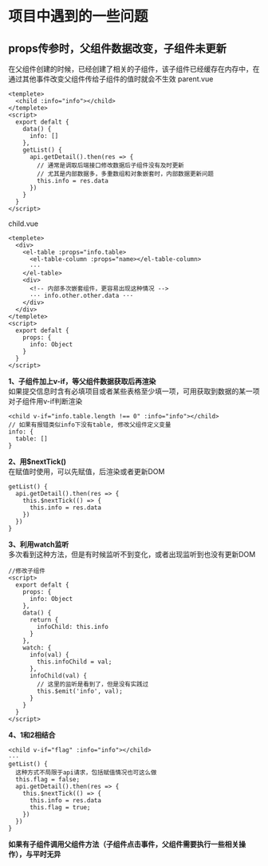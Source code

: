 


# 项目中遇到的一些问题
## props传参时，父组件数据改变，子组件未更新
在父组件创建的时候，已经创建了相关的子组件，该子组件已经缓存在内存中，在通过其他事件改变父组件传给子组件的值时就会不生效
parent.vue
```
<templete>
  <child :info="info"></child>
</templete>
<script>
  export defalt {
    data() {
      info: []
    },
    getList() {
      api.getDetail().then(res => {
        // 通常是调取后端接口修改数据后子组件没有及时更新
        // 尤其是内部数据多，多重数组和对象嵌套时，内部数据更新问题
        this.info = res.data
      })
    }
  }
</script>
```
child.vue
```
<templete>
  <div>
    <el-table :props="info.table>
      <el-table-column :props="name></el-table-column>
      ···
    </el-table>
    <div>
      <!-- 内部多次嵌套组件，更容易出现这种情况 -->
      ··· info.other.other.data ···
    </div>
  </div>
</templete>
<script>
  export defalt {
    props: {
      info: Object
    }
  }
</script>
```
**1、子组件加上v-if，等父组件数据获取后再渲染**    
如果提交信息时含有必填项目或者某些表格至少填一项，可用获取到数据的某一项对子组件用v-if判断渲染
```
<child v-if="info.table.length !== 0" :info="info"></child>
// 如果有报错类似info下没有table, 修改父组件定义变量
info: { 
  table: [] 
}
```
**2、用$nextTick()**   
在赋值时使用，可以先赋值，后渲染或者更新DOM
```
getList() {
  api.getDetail().then(res => {
    this.$nextTick(() => {
      this.info = res.data
    })
  })
}
```
**3、利用watch监听**     
多次看到这种方法，但是有时候监听不到变化，或者出现监听到也没有更新DOM
```
//修改子组件
<script>
  export defalt {
    props: {
      info: Object
    },
    data() {
      return {
        infoChild: this.info
      }
    },
    watch: {
      info(val) {
        this.infoChild = val;
      },
      infoChild(val) {
        // 这里的监听是看到了，但是没有实践过
        this.$emit('info', val);
      }
    }
  }
</script>
```
**4、1和2相结合**  
```
<child v-if="flag" :info="info"></child>
···
getList() {
  这种方式不局限于api请求，包括赋值情况也可这么做
  this.flag = false;
  api.getDetail().then(res => {
    this.$nextTick(() => {
      this.info = res.data
      this.flag = true;
    })
  })
}
```
**如果有子组件调用父组件方法（子组件点击事件，父组件需要执行一些相关操作），与平时无异**
